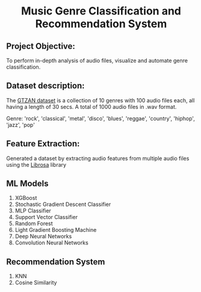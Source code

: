 <h1><p align = "center">Music Genre Classification and Recommendation System</p></h1>

## Project Objective:
To perform in-depth analysis of audio files, visualize and automate genre classification.

## Dataset description:
The [GTZAN dataset](https://www.kaggle.com/datasets/andradaolteanu/gtzan-dataset-music-genre-classification) is a collection of 10 genres with 100 audio files each, all having a length of 30 secs. A total of 1000 audio files in .wav format.

Genre: 'rock', 'classical', 'metal', 'disco', 'blues', 'reggae', 'country', 'hiphop', 'jazz', 'pop'

## Feature Extraction:
Generated a dataset by extracting audio features from multiple audio files using the [Librosa](https://librosa.org/doc/latest/tutorial.html) library


## ML Models
1. XGBoost
2. Stochastic Gradient Descent Classifier
3. MLP Classifier
4. Support Vector Classifier
5. Random Forest
6. Light Gradient Boosting Machine
7. Deep Neural Networks
8. Convolution Neural Networks


## Recommendation System
1. KNN
2. Cosine Similarity
